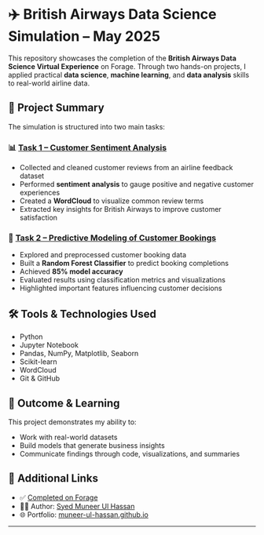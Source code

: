 # ✈️ British Airways Data Science Simulation – May 2025

This repository showcases the completion of the **British Airways Data Science Virtual Experience** on Forage. Through two hands-on projects, I applied practical **data science**, **machine learning**, and **data analysis** skills to real-world airline data.

## 🚀 Project Summary

The simulation is structured into two main tasks:

### 📊 [Task 1 – Customer Sentiment Analysis](./Task1/)
- Collected and cleaned customer reviews from an airline feedback dataset
- Performed **sentiment analysis** to gauge positive and negative customer experiences
- Created a **WordCloud** to visualize common review terms
- Extracted key insights for British Airways to improve customer satisfaction

### 🤖 [Task 2 – Predictive Modeling of Customer Bookings](./Task2/)
- Explored and preprocessed customer booking data
- Built a **Random Forest Classifier** to predict booking completions
- Achieved **85% model accuracy**
- Evaluated results using classification metrics and visualizations
- Highlighted important features influencing customer decisions

## 🛠️ Tools & Technologies Used
- Python
- Jupyter Notebook
- Pandas, NumPy, Matplotlib, Seaborn
- Scikit-learn
- WordCloud
- Git & GitHub

## 📌 Outcome & Learning
This project demonstrates my ability to:
- Work with real-world datasets
- Build models that generate business insights
- Communicate findings through code, visualizations, and summaries

## 🔗 Additional Links
- ✅ [Completed on Forage](https://www.theforage.com/)
- 🧑‍💼 Author: [Syed Muneer Ul Hassan](https://github.com/muneer-ul-hassan)
- 🌐 Portfolio: [muneer-ul-hassan.github.io](https://muneer-ul-hassan.github.io)

---



